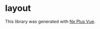 # layout

This library was generated with [Nx Plus Vue](https://github.com/ZachJW34/nx-plus/tree/master/libs/vue).
